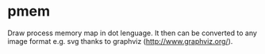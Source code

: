 pmem
====

Draw process memory map in dot lenguage. It then can be converted 
to any image format e.g. svg thanks to graphviz (http://www.graphviz.org/).

